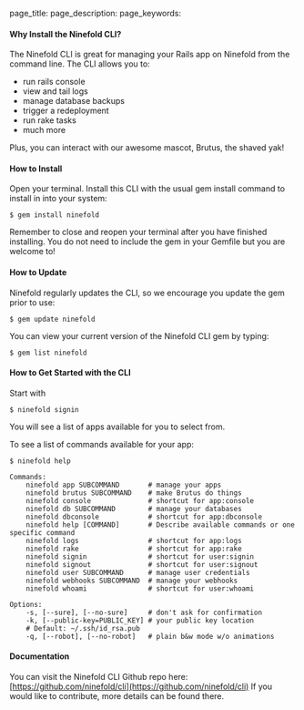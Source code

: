 page_title:
page_description:
page_keywords: 

#### Why Install the Ninefold CLI?

The Ninefold CLI is great for managing your Rails app on Ninefold from the command line. The CLI allows you to:

* run rails console
* view and tail logs
* manage database backups
* trigger a redeployment
* run rake tasks
* much more

Plus, you can interact with our awesome mascot, Brutus, the shaved yak!

#### How to Install

Open your terminal. Install this CLI with the usual gem install command to install in into your system:

	$ gem install ninefold

Remember to close and reopen your terminal after you have finished installing. You do not need to include the gem in your Gemfile but you are welcome to!

#### How to Update

Ninefold regularly updates the CLI, so we encourage you update the gem prior to use:

	$ gem update ninefold

You can view your current version of the Ninefold CLI gem by typing:

	$ gem list ninefold

#### How to Get Started with the CLI

Start with

	$ ninefold signin

You will see a list of apps available for you to select from.

To see a list of commands available for your app:

	$ ninefold help

	Commands:
  		ninefold app SUBCOMMAND       # manage your apps
  		ninefold brutus SUBCOMMAND    # make Brutus do things
 		ninefold console              # shortcut for app:console
  		ninefold db SUBCOMMAND        # manage your databases
  		ninefold dbconsole            # shortcut for app:dbconsole
  		ninefold help [COMMAND]       # Describe available commands or one specific command
  		ninefold logs                 # shortcut for app:logs
  		ninefold rake                 # shortcut for app:rake
  		ninefold signin               # shortcut for user:signin
  		ninefold signout              # shortcut for user:signout
  		ninefold user SUBCOMMAND      # manage user credentials
  		ninefold webhooks SUBCOMMAND  # manage your webhooks
  		ninefold whoami               # shortcut for user:whoami

	Options:
  		-s, [--sure], [--no-sure]     # don't ask for confirmation
  		-k, [--public-key=PUBLIC_KEY] # your public key location
		# Default: ~/.ssh/id_rsa.pub
  		-q, [--robot], [--no-robot]   # plain b&w mode w/o animations

#### Documentation

You can visit the Ninefold CLI Github repo here: [https://github.com/ninefold/cli](https://github.com/ninefold/cli) If you would like to contribute, more details can be found there.

